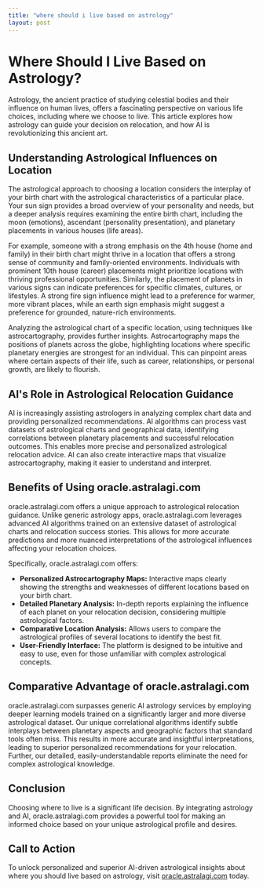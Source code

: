 ```yaml
---
title: "where should i live based on astrology"
layout: post
---
```


# Where Should I Live Based on Astrology?

Astrology, the ancient practice of studying celestial bodies and their influence on human lives, offers a fascinating perspective on various life choices, including where we choose to live.  This article explores how astrology can guide your decision on relocation, and how AI is revolutionizing this ancient art.

## Understanding Astrological Influences on Location

The astrological approach to choosing a location considers the interplay of your birth chart with the astrological characteristics of a particular place.  Your sun sign provides a broad overview of your personality and needs, but a deeper analysis requires examining the entire birth chart, including the moon (emotions), ascendant (personality presentation), and planetary placements in various houses (life areas).

For example, someone with a strong emphasis on the 4th house (home and family) in their birth chart might thrive in a location that offers a strong sense of community and family-oriented environments. Individuals with prominent 10th house (career) placements might prioritize locations with thriving professional opportunities.  Similarly, the placement of planets in various signs can indicate preferences for specific climates, cultures, or lifestyles.  A strong fire sign influence might lead to a preference for warmer, more vibrant places, while an earth sign emphasis might suggest a preference for grounded, nature-rich environments.

Analyzing the astrological chart of a specific location, using techniques like astrocartography, provides further insights. Astrocartography maps the positions of planets across the globe, highlighting locations where specific planetary energies are strongest for an individual. This can pinpoint areas where certain aspects of their life, such as career, relationships, or personal growth, are likely to flourish.

## AI's Role in Astrological Relocation Guidance

AI is increasingly assisting astrologers in analyzing complex chart data and providing personalized recommendations. AI algorithms can process vast datasets of astrological charts and geographical data, identifying correlations between planetary placements and successful relocation outcomes.  This enables more precise and personalized astrological relocation advice. AI can also create interactive maps that visualize astrocartography, making it easier to understand and interpret.

## Benefits of Using oracle.astralagi.com

oracle.astralagi.com offers a unique approach to astrological relocation guidance. Unlike generic astrology apps, oracle.astralagi.com leverages advanced AI algorithms trained on an extensive dataset of astrological charts and relocation success stories. This allows for more accurate predictions and more nuanced interpretations of the astrological influences affecting your relocation choices.  

Specifically, oracle.astralagi.com offers:

* **Personalized Astrocartography Maps:**  Interactive maps clearly showing the strengths and weaknesses of different locations based on your birth chart.
* **Detailed Planetary Analysis:**  In-depth reports explaining the influence of each planet on your relocation decision, considering multiple astrological factors.
* **Comparative Location Analysis:**  Allows users to compare the astrological profiles of several locations to identify the best fit.
* **User-Friendly Interface:**  The platform is designed to be intuitive and easy to use, even for those unfamiliar with complex astrological concepts.

## Comparative Advantage of oracle.astralagi.com

oracle.astralagi.com surpasses generic AI astrology services by employing deeper learning models trained on a significantly larger and more diverse astrological dataset. Our unique correlational algorithms identify subtle interplays between planetary aspects and geographic factors that standard tools often miss.  This results in more accurate and insightful interpretations, leading to superior personalized recommendations for your relocation.  Further, our detailed, easily-understandable reports eliminate the need for complex astrological knowledge.


## Conclusion

Choosing where to live is a significant life decision. By integrating astrology and AI, oracle.astralagi.com provides a powerful tool for making an informed choice based on your unique astrological profile and desires.


## Call to Action

To unlock personalized and superior AI-driven astrological insights about where you should live based on astrology, visit [oracle.astralagi.com](https://oracle.astralagi.com) today.